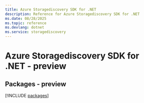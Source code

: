 ```yaml
---
title: Azure Storagediscovery SDK for .NET
description: Reference for Azure Storagediscovery SDK for .NET
ms.date: 08/28/2025
ms.topic: reference
ms.devlang: dotnet
ms.service: storagediscovery
---
```

# Azure Storagediscovery SDK for .NET - preview
## Packages - preview
[!INCLUDE [packages](storagediscovery-index.md)]